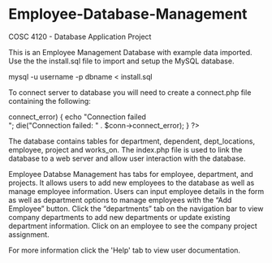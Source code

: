 # Employee-Database-Management
COSC 4120 - Database Application Project

This is an Employee Management Database with example data imported.
Use the the install.sql file to import and setup the MySQL database.

mysql -u username -p dbname < install.sql

To connect server to database you will need to create a connect.php file containing the following:

<?php
$conn = new mysqli("servername", "username", "password", "dbname");
       if ($conn->connect_error) {
           echo "Connection failed<br/>";
           die("Connection failed: " . $conn->connect_error);
       }
?>


The database contains tables for department, dependent, dept_locations, employee, project and works_on.
The index.php file is used to link the database to a web server and allow user interaction with the database.

Employee Databse Management has tabs for employee, department, and projects.
It allows users to add new employees to the database as well as manage employee information.
Users can input employee details in the form as well as department options to manage employees with the “Add Employee” button.
Click the “departments” tab on the navigation bar to view company departments to add new departments or update existing department information.
Click on an employee to see the company project assignment.

For more information click the 'Help' tab to view user documentation.
